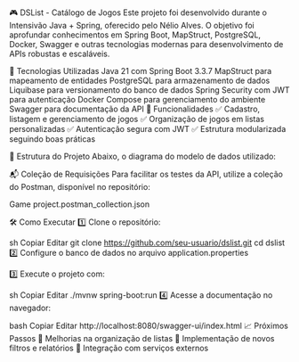 🎮 DSList - Catálogo de Jogos
Este projeto foi desenvolvido durante o Intensivão Java + Spring, oferecido pelo Nélio Alves. O objetivo foi aprofundar conhecimentos em Spring Boot, MapStruct, PostgreSQL, Docker, Swagger e outras tecnologias modernas para desenvolvimento de APIs robustas e escaláveis.

🚀 Tecnologias Utilizadas
Java 21 com Spring Boot 3.3.7
MapStruct para mapeamento de entidades
PostgreSQL para armazenamento de dados
Liquibase para versionamento do banco de dados
Spring Security com JWT para autenticação
Docker Compose para gerenciamento do ambiente
Swagger para documentação da API
📌 Funcionalidades
✅ Cadastro, listagem e gerenciamento de jogos
✅ Organização de jogos em listas personalizadas
✅ Autenticação segura com JWT
✅ Estrutura modularizada seguindo boas práticas

📂 Estrutura do Projeto
Abaixo, o diagrama do modelo de dados utilizado:


📬 Coleção de Requisições
Para facilitar os testes da API, utilize a coleção do Postman, disponível no repositório:

Game project.postman_collection.json

🛠️ Como Executar
1️⃣ Clone o repositório:

sh
Copiar
Editar
git clone https://github.com/seu-usuario/dslist.git
cd dslist
2️⃣ Configure o banco de dados no arquivo application.properties

3️⃣ Execute o projeto com:

sh
Copiar
Editar
./mvnw spring-boot:run
4️⃣ Acesse a documentação no navegador:

bash
Copiar
Editar
http://localhost:8080/swagger-ui/index.html
📈 Próximos Passos
🔹 Melhorias na organização de listas
🔹 Implementação de novos filtros e relatórios
🔹 Integração com serviços externos

